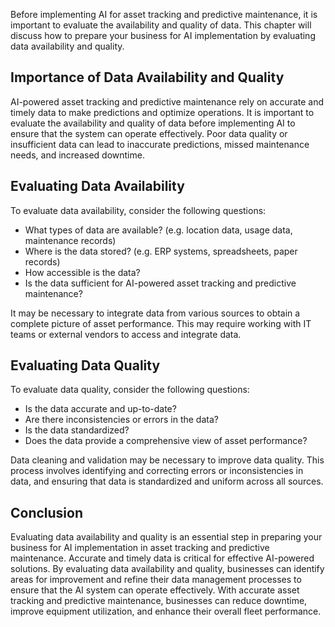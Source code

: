 
Before implementing AI for asset tracking and predictive maintenance, it is important to evaluate the availability and quality of data. This chapter will discuss how to prepare your business for AI implementation by evaluating data availability and quality.

Importance of Data Availability and Quality
-------------------------------------------

AI-powered asset tracking and predictive maintenance rely on accurate and timely data to make predictions and optimize operations. It is important to evaluate the availability and quality of data before implementing AI to ensure that the system can operate effectively. Poor data quality or insufficient data can lead to inaccurate predictions, missed maintenance needs, and increased downtime.

Evaluating Data Availability
----------------------------

To evaluate data availability, consider the following questions:

* What types of data are available? (e.g. location data, usage data, maintenance records)
* Where is the data stored? (e.g. ERP systems, spreadsheets, paper records)
* How accessible is the data?
* Is the data sufficient for AI-powered asset tracking and predictive maintenance?

It may be necessary to integrate data from various sources to obtain a complete picture of asset performance. This may require working with IT teams or external vendors to access and integrate data.

Evaluating Data Quality
-----------------------

To evaluate data quality, consider the following questions:

* Is the data accurate and up-to-date?
* Are there inconsistencies or errors in the data?
* Is the data standardized?
* Does the data provide a comprehensive view of asset performance?

Data cleaning and validation may be necessary to improve data quality. This process involves identifying and correcting errors or inconsistencies in data, and ensuring that data is standardized and uniform across all sources.

Conclusion
----------

Evaluating data availability and quality is an essential step in preparing your business for AI implementation in asset tracking and predictive maintenance. Accurate and timely data is critical for effective AI-powered solutions. By evaluating data availability and quality, businesses can identify areas for improvement and refine their data management processes to ensure that the AI system can operate effectively. With accurate asset tracking and predictive maintenance, businesses can reduce downtime, improve equipment utilization, and enhance their overall fleet performance.

